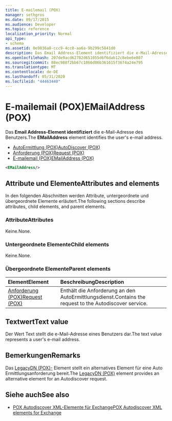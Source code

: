 ```yaml
---
title: E-mailemail (POX)
manager: sethgros
ms.date: 09/17/2015
ms.audience: Developer
ms.topic: reference
localization_priority: Normal
api_type:
- schema
ms.assetid: 0e9836a8-ccc9-4cc0-aa6a-9b299c5841d0
description: Das Email Address-Element identifiziert die e-Mail-Adresse des Benutzers.
ms.openlocfilehash: 207de9acd62782d651055d6f6dab12c8ebe6e807
ms.sourcegitcommit: 88ec988f2bb67c1866d06b361615f3674a24e795
ms.translationtype: MT
ms.contentlocale: de-DE
ms.lasthandoff: 05/31/2020
ms.locfileid: "44463440"
---
```

# <a name="emailaddress-pox"></a><span data-ttu-id="f1dba-103">E-mailemail (POX)</span><span class="sxs-lookup"><span data-stu-id="f1dba-103">EMailAddress (POX)</span></span>

<span data-ttu-id="f1dba-104">Das **Email Address-Element identifiziert** die e-Mail-Adresse des Benutzers.</span><span class="sxs-lookup"><span data-stu-id="f1dba-104">The **EMailAddress** element identifies the user's e-mail address.</span></span> 
  
- [<span data-ttu-id="f1dba-105">AutoErmittlung (POX)</span><span class="sxs-lookup"><span data-stu-id="f1dba-105">AutoDiscover (POX)</span></span>](autodiscover-pox.md) 
- [<span data-ttu-id="f1dba-106">Anforderung (POX)</span><span class="sxs-lookup"><span data-stu-id="f1dba-106">Request (POX)</span></span>](request-pox.md) 
- [<span data-ttu-id="f1dba-107">E-mailemail (POX)</span><span class="sxs-lookup"><span data-stu-id="f1dba-107">EMailAddress (POX)</span></span>](emailaddress-pox.md)
  
```xml
<EMailAddress/>
```

## <a name="attributes-and-elements"></a><span data-ttu-id="f1dba-108">Attribute und Elemente</span><span class="sxs-lookup"><span data-stu-id="f1dba-108">Attributes and elements</span></span>

<span data-ttu-id="f1dba-109">In den folgenden Abschnitten werden Attribute, untergeordnete und übergeordnete Elemente erläutert.</span><span class="sxs-lookup"><span data-stu-id="f1dba-109">The following sections describe attributes, child elements, and parent elements.</span></span>
  
### <a name="attributes"></a><span data-ttu-id="f1dba-110">Attribute</span><span class="sxs-lookup"><span data-stu-id="f1dba-110">Attributes</span></span>

<span data-ttu-id="f1dba-111">Keine.</span><span class="sxs-lookup"><span data-stu-id="f1dba-111">None.</span></span>
  
### <a name="child-elements"></a><span data-ttu-id="f1dba-112">Untergeordnete Elemente</span><span class="sxs-lookup"><span data-stu-id="f1dba-112">Child elements</span></span>

<span data-ttu-id="f1dba-113">Keine.</span><span class="sxs-lookup"><span data-stu-id="f1dba-113">None.</span></span>
  
### <a name="parent-elements"></a><span data-ttu-id="f1dba-114">Übergeordnete Elemente</span><span class="sxs-lookup"><span data-stu-id="f1dba-114">Parent elements</span></span>

|<span data-ttu-id="f1dba-115">**Element**</span><span class="sxs-lookup"><span data-stu-id="f1dba-115">**Element**</span></span>|<span data-ttu-id="f1dba-116">**Beschreibung**</span><span class="sxs-lookup"><span data-stu-id="f1dba-116">**Description**</span></span>|
|:-----|:-----|
|[<span data-ttu-id="f1dba-117">Anforderung (POX)</span><span class="sxs-lookup"><span data-stu-id="f1dba-117">Request (POX)</span></span>](request-pox.md) <br/> |<span data-ttu-id="f1dba-118">Enthält die Anforderung an den AutoErmittlungsdienst.</span><span class="sxs-lookup"><span data-stu-id="f1dba-118">Contains the request to the Autodiscover service.</span></span>  <br/> |
   
## <a name="text-value"></a><span data-ttu-id="f1dba-119">Textwert</span><span class="sxs-lookup"><span data-stu-id="f1dba-119">Text value</span></span>

<span data-ttu-id="f1dba-120">Der Wert Text stellt die e-Mail-Adresse eines Benutzers dar.</span><span class="sxs-lookup"><span data-stu-id="f1dba-120">The text value represents a user's e-mail address.</span></span>
  
## <a name="remarks"></a><span data-ttu-id="f1dba-121">Bemerkungen</span><span class="sxs-lookup"><span data-stu-id="f1dba-121">Remarks</span></span>

<span data-ttu-id="f1dba-122">Das [LegacyDN (POX)-](legacydn-pox.md) Element stellt ein alternatives Element für eine Auto Ermittlungsanforderung bereit.</span><span class="sxs-lookup"><span data-stu-id="f1dba-122">The [LegacyDN (POX)](legacydn-pox.md) element provides an alternative element for an Autodiscover request.</span></span> 
  
## <a name="see-also"></a><span data-ttu-id="f1dba-123">Siehe auch</span><span class="sxs-lookup"><span data-stu-id="f1dba-123">See also</span></span>

- [<span data-ttu-id="f1dba-124">POX Autodiscover XML-Elemente für Exchange</span><span class="sxs-lookup"><span data-stu-id="f1dba-124">POX Autodiscover XML elements for Exchange</span></span>](pox-autodiscover-xml-elements-for-exchange.md)

